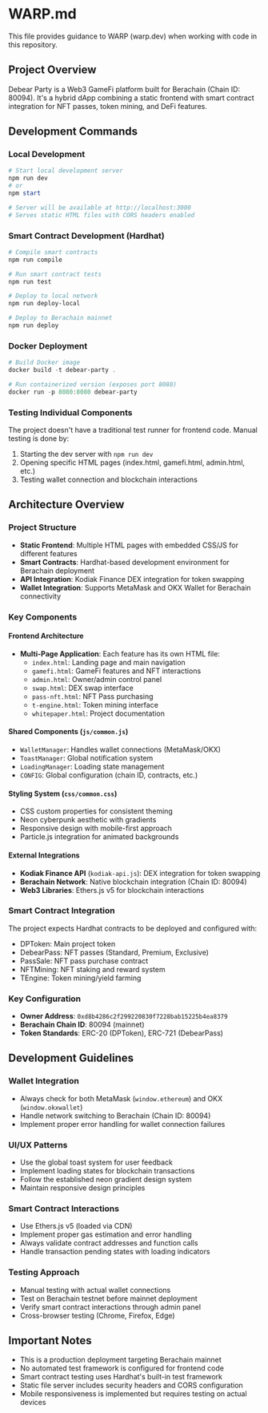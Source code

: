 # WARP.md

This file provides guidance to WARP (warp.dev) when working with code in this repository.

## Project Overview

Debear Party is a Web3 GameFi platform built for Berachain (Chain ID: 80094). It's a hybrid dApp combining a static frontend with smart contract integration for NFT passes, token mining, and DeFi features.

## Development Commands

### Local Development
```powershell
# Start local development server
npm run dev
# or
npm start

# Server will be available at http://localhost:3000
# Serves static HTML files with CORS headers enabled
```

### Smart Contract Development (Hardhat)
```powershell
# Compile smart contracts
npm run compile

# Run smart contract tests
npm run test

# Deploy to local network
npm run deploy-local

# Deploy to Berachain mainnet
npm run deploy
```

### Docker Deployment
```powershell
# Build Docker image
docker build -t debear-party .

# Run containerized version (exposes port 8080)
docker run -p 8080:8080 debear-party
```

### Testing Individual Components
The project doesn't have a traditional test runner for frontend code. Manual testing is done by:
1. Starting the dev server with `npm run dev`
2. Opening specific HTML pages (index.html, gamefi.html, admin.html, etc.)
3. Testing wallet connection and blockchain interactions

## Architecture Overview

### Project Structure
- **Static Frontend**: Multiple HTML pages with embedded CSS/JS for different features
- **Smart Contracts**: Hardhat-based development environment for Berachain deployment
- **API Integration**: Kodiak Finance DEX integration for token swapping
- **Wallet Integration**: Supports MetaMask and OKX Wallet for Berachain connectivity

### Key Components

#### Frontend Architecture
- **Multi-Page Application**: Each feature has its own HTML file:
  - `index.html`: Landing page and main navigation
  - `gamefi.html`: GameFi features and NFT interactions
  - `admin.html`: Owner/admin control panel
  - `swap.html`: DEX swap interface
  - `pass-nft.html`: NFT Pass purchasing
  - `t-engine.html`: Token mining interface
  - `whitepaper.html`: Project documentation

#### Shared Components (`js/common.js`)
- `WalletManager`: Handles wallet connections (MetaMask/OKX)
- `ToastManager`: Global notification system
- `LoadingManager`: Loading state management
- `CONFIG`: Global configuration (chain ID, contracts, etc.)

#### Styling System (`css/common.css`)
- CSS custom properties for consistent theming
- Neon cyberpunk aesthetic with gradients
- Responsive design with mobile-first approach
- Particle.js integration for animated backgrounds

#### External Integrations
- **Kodiak Finance API** (`kodiak-api.js`): DEX integration for token swapping
- **Berachain Network**: Native blockchain integration (Chain ID: 80094)
- **Web3 Libraries**: Ethers.js v5 for blockchain interactions

### Smart Contract Integration
The project expects Hardhat contracts to be deployed and configured with:
- DPToken: Main project token
- DebearPass: NFT passes (Standard, Premium, Exclusive)
- PassSale: NFT pass purchase contract
- NFTMining: NFT staking and reward system
- TEngine: Token mining/yield farming

### Key Configuration
- **Owner Address**: `0xd8b4286c2f299220830f7228bab15225b4ea8379`
- **Berachain Chain ID**: 80094 (mainnet)
- **Token Standards**: ERC-20 (DPToken), ERC-721 (DebearPass)

## Development Guidelines

### Wallet Integration
- Always check for both MetaMask (`window.ethereum`) and OKX (`window.okxwallet`)
- Handle network switching to Berachain (Chain ID: 80094)
- Implement proper error handling for wallet connection failures

### UI/UX Patterns
- Use the global toast system for user feedback
- Implement loading states for blockchain transactions
- Follow the established neon gradient design system
- Maintain responsive design principles

### Smart Contract Interactions
- Use Ethers.js v5 (loaded via CDN)
- Implement proper gas estimation and error handling
- Always validate contract addresses and function calls
- Handle transaction pending states with loading indicators

### Testing Approach
- Manual testing with actual wallet connections
- Test on Berachain testnet before mainnet deployment
- Verify smart contract interactions through admin panel
- Cross-browser testing (Chrome, Firefox, Edge)

## Important Notes

- This is a production deployment targeting Berachain mainnet
- No automated test framework is configured for frontend code
- Smart contract testing uses Hardhat's built-in test framework
- Static file server includes security headers and CORS configuration
- Mobile responsiveness is implemented but requires testing on actual devices